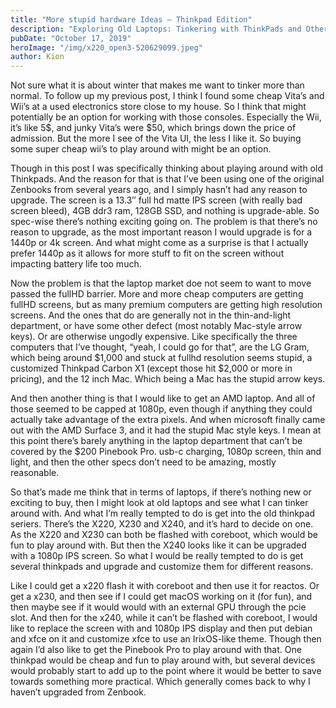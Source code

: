```yaml
---
title: "More stupid hardware Ideas – Thinkpad Edition"
description: "Exploring Old Laptops: Tinkering with ThinkPads and Other Options"
pubDate: "October 17, 2019"
heroImage: "/img/x220_open3-520629099.jpeg"
author: Kion
---
```


Not sure what it is about winter that makes me want to tinker more than normal. To follow up my previous post, I think I found some cheap Vita’s and Wii’s at a used electronics store close to my house. So I think that might potentially be an option for working with those consoles. Especially the Wii, it’s like 5$, and junky Vita’s were $50, which brings down the price of admission. But the more I see of the Vita UI, the less I like it. So buying some super cheap wii’s to play around with might be an option.

Though in this post I was specifically thinking about playing around with old Thinkpads. And the reason for that is that I’ve been using one of the original Zenbooks from several years ago, and I simply hasn’t had any reason to upgrade. The screen is a 13.3″ full hd matte IPS screen (with really bad screen bleed), 4GB ddr3 ram, 128GB SSD, and nothing is upgrade-able. So spec-wise there’s nothing exciting going on. The problem is that there’s no reason to upgrade, as the most important reason I would upgrade is for a 1440p or 4k screen. And what might come as a surprise is that I actually prefer 1440p as it allows for more stuff to fit on the screen without impacting battery life too much.

Now the problem is that the laptop market doe not seem to want to move passed the fullHD barrier. More and more cheap computers are getting fullHD screens, but as many premium computers are getting high resolution screens. And the ones that do are generally not in the thin-and-light department, or have some other defect (most notably Mac-style arrow keys). Or are otherwise ungodly expensive. Like specifically the three computers that I’ve thought, “yeah, I could go for that”, are the LG Gram, which being around $1,000 and stuck at fullhd resolution seems stupid, a customized Thinkpad Carbon X1 (except those hit $2,000 or more in pricing), and the 12 inch Mac. Which being a Mac has the stupid arrow keys.

And then another thing is that I would like to get an AMD laptop. And all of those seemed to be capped at 1080p, even though if anything they could actually take advantage of the extra pixels. And when microsoft finally came out with the AMD Surface 3, and it had the stupid Mac style keys. I mean at this point there’s barely anything in the laptop department that can’t be covered by the $200 Pinebook Pro. usb-c charging, 1080p screen, thin and light, and then the other specs don’t need to be amazing, mostly reasonable.

So that’s made me think that in terms of laptops, if there’s nothing new or exciting to buy, then I might look at old laptops and see what I can tinker around with. And what I’m really tempted to do is get into the old thinkpad seriers. There’s the X220, X230 and X240, and it’s hard to decide on one. As the X220 and X230 can both be flashed with coreboot, which would be fun to play around with. But then the X240 looks like it can be upgraded with a 1080p IPS screen. So what I would be really tempted to do is get several thinkpads and upgrade and customize them for different reasons.

Like I could get a x220 flash it with coreboot and then use it for reactos. Or get a x230, and then see if I could get macOS working on it (for fun), and then maybe see if it would would with an external GPU through the pcie slot. And then for the x240, while it can’t be flashed with coreboot, I would like to replace the screen with and 1080p IPS display and then put debian and xfce on it and customize xfce to use an IrixOS-like theme. Though then again I’d also like to get the Pinebook Pro to play around with that. One thinkpad would be cheap and fun to play around with, but several devices would probably start to add up to the point where it would be better to save towards something more practical. Which generally comes back to why I haven’t upgraded from Zenbook.
